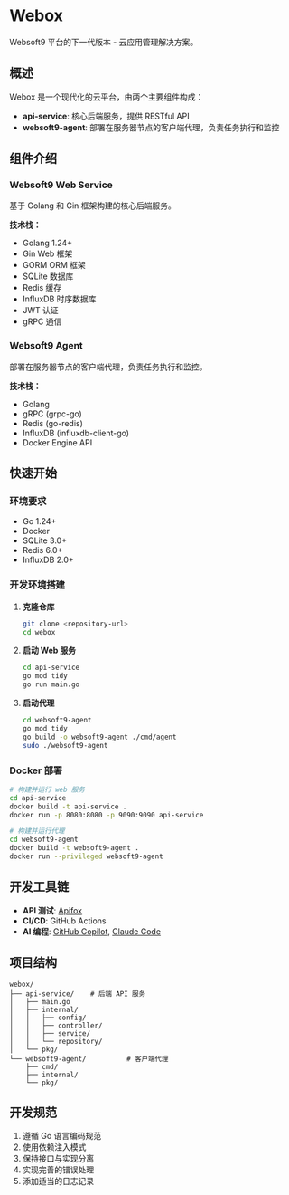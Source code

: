 # Webox

Websoft9 平台的下一代版本 - 云应用管理解决方案。

## 概述

Webox 是一个现代化的云平台，由两个主要组件构成：

- **api-service**: 核心后端服务，提供 RESTful API
- **websoft9-agent**: 部署在服务器节点的客户端代理，负责任务执行和监控

## 组件介绍

### Websoft9 Web Service

基于 Golang 和 Gin 框架构建的核心后端服务。

**技术栈：**

- Golang 1.24+
- Gin Web 框架
- GORM ORM 框架
- SQLite 数据库
- Redis 缓存
- InfluxDB 时序数据库
- JWT 认证
- gRPC 通信

### Websoft9 Agent

部署在服务器节点的客户端代理，负责任务执行和监控。

**技术栈：**

- Golang
- gRPC (grpc-go)
- Redis (go-redis)
- InfluxDB (influxdb-client-go)
- Docker Engine API

## 快速开始

### 环境要求

- Go 1.24+
- Docker
- SQLite 3.0+
- Redis 6.0+
- InfluxDB 2.0+

### 开发环境搭建

1. **克隆仓库**

   ```bash
   git clone <repository-url>
   cd webox
   ```

2. **启动 Web 服务**

   ```bash
   cd api-service
   go mod tidy
   go run main.go
   ```

3. **启动代理**

   ```bash
   cd websoft9-agent
   go mod tidy
   go build -o websoft9-agent ./cmd/agent
   sudo ./websoft9-agent
   ```

### Docker 部署

```bash
# 构建并运行 web 服务
cd api-service
docker build -t api-service .
docker run -p 8080:8080 -p 9090:9090 api-service

# 构建并运行代理
cd websoft9-agent
docker build -t websoft9-agent .
docker run --privileged websoft9-agent
```

## 开发工具链

- **API 测试**: [Apifox](https://apifox.com/)
- **CI/CD**: GitHub Actions
- **AI 编程**: [GitHub Copilot](https://github.com/features/copilot), [Claude Code](https://docs.anthropic.com/zh-CN/docs/claude-code/overview)

## 项目结构

```
webox/
├── api-service/    # 后端 API 服务
│   ├── main.go
│   ├── internal/
│   │   ├── config/
│   │   ├── controller/
│   │   ├── service/
│   │   └── repository/
│   └── pkg/
└── websoft9-agent/          # 客户端代理
    ├── cmd/
    ├── internal/
    └── pkg/
```

## 开发规范

1. 遵循 Go 语言编码规范
2. 使用依赖注入模式
3. 保持接口与实现分离
4. 实现完善的错误处理
5. 添加适当的日志记录
